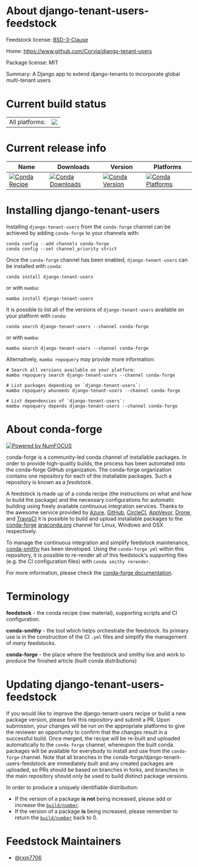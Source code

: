 About django-tenant-users-feedstock
===================================

Feedstock license: [BSD-3-Clause](https://github.com/conda-forge/django-tenant-users-feedstock/blob/main/LICENSE.txt)

Home: https://www.github.com/Corvia/django-tenant-users

Package license: MIT

Summary: A Django app to extend django-tenants to incorporate global multi-tenant users

Current build status
====================


<table><tr><td>All platforms:</td>
    <td>
      <a href="https://dev.azure.com/conda-forge/feedstock-builds/_build/latest?definitionId=20467&branchName=main">
        <img src="https://dev.azure.com/conda-forge/feedstock-builds/_apis/build/status/django-tenant-users-feedstock?branchName=main">
      </a>
    </td>
  </tr>
</table>

Current release info
====================

| Name | Downloads | Version | Platforms |
| --- | --- | --- | --- |
| [![Conda Recipe](https://img.shields.io/badge/recipe-django--tenant--users-green.svg)](https://anaconda.org/conda-forge/django-tenant-users) | [![Conda Downloads](https://img.shields.io/conda/dn/conda-forge/django-tenant-users.svg)](https://anaconda.org/conda-forge/django-tenant-users) | [![Conda Version](https://img.shields.io/conda/vn/conda-forge/django-tenant-users.svg)](https://anaconda.org/conda-forge/django-tenant-users) | [![Conda Platforms](https://img.shields.io/conda/pn/conda-forge/django-tenant-users.svg)](https://anaconda.org/conda-forge/django-tenant-users) |

Installing django-tenant-users
==============================

Installing `django-tenant-users` from the `conda-forge` channel can be achieved by adding `conda-forge` to your channels with:

```
conda config --add channels conda-forge
conda config --set channel_priority strict
```

Once the `conda-forge` channel has been enabled, `django-tenant-users` can be installed with `conda`:

```
conda install django-tenant-users
```

or with `mamba`:

```
mamba install django-tenant-users
```

It is possible to list all of the versions of `django-tenant-users` available on your platform with `conda`:

```
conda search django-tenant-users --channel conda-forge
```

or with `mamba`:

```
mamba search django-tenant-users --channel conda-forge
```

Alternatively, `mamba repoquery` may provide more information:

```
# Search all versions available on your platform:
mamba repoquery search django-tenant-users --channel conda-forge

# List packages depending on `django-tenant-users`:
mamba repoquery whoneeds django-tenant-users --channel conda-forge

# List dependencies of `django-tenant-users`:
mamba repoquery depends django-tenant-users --channel conda-forge
```


About conda-forge
=================

[![Powered by
NumFOCUS](https://img.shields.io/badge/powered%20by-NumFOCUS-orange.svg?style=flat&colorA=E1523D&colorB=007D8A)](https://numfocus.org)

conda-forge is a community-led conda channel of installable packages.
In order to provide high-quality builds, the process has been automated into the
conda-forge GitHub organization. The conda-forge organization contains one repository
for each of the installable packages. Such a repository is known as a *feedstock*.

A feedstock is made up of a conda recipe (the instructions on what and how to build
the package) and the necessary configurations for automatic building using freely
available continuous integration services. Thanks to the awesome service provided by
[Azure](https://azure.microsoft.com/en-us/services/devops/), [GitHub](https://github.com/),
[CircleCI](https://circleci.com/), [AppVeyor](https://www.appveyor.com/),
[Drone](https://cloud.drone.io/welcome), and [TravisCI](https://travis-ci.com/)
it is possible to build and upload installable packages to the
[conda-forge](https://anaconda.org/conda-forge) [anaconda.org](https://anaconda.org/)
channel for Linux, Windows and OSX respectively.

To manage the continuous integration and simplify feedstock maintenance,
[conda-smithy](https://github.com/conda-forge/conda-smithy) has been developed.
Using the ``conda-forge.yml`` within this repository, it is possible to re-render all of
this feedstock's supporting files (e.g. the CI configuration files) with ``conda smithy rerender``.

For more information, please check the [conda-forge documentation](https://conda-forge.org/docs/).

Terminology
===========

**feedstock** - the conda recipe (raw material), supporting scripts and CI configuration.

**conda-smithy** - the tool which helps orchestrate the feedstock.
                   Its primary use is in the construction of the CI ``.yml`` files
                   and simplify the management of *many* feedstocks.

**conda-forge** - the place where the feedstock and smithy live and work to
                  produce the finished article (built conda distributions)


Updating django-tenant-users-feedstock
======================================

If you would like to improve the django-tenant-users recipe or build a new
package version, please fork this repository and submit a PR. Upon submission,
your changes will be run on the appropriate platforms to give the reviewer an
opportunity to confirm that the changes result in a successful build. Once
merged, the recipe will be re-built and uploaded automatically to the
`conda-forge` channel, whereupon the built conda packages will be available for
everybody to install and use from the `conda-forge` channel.
Note that all branches in the conda-forge/django-tenant-users-feedstock are
immediately built and any created packages are uploaded, so PRs should be based
on branches in forks, and branches in the main repository should only be used to
build distinct package versions.

In order to produce a uniquely identifiable distribution:
 * If the version of a package **is not** being increased, please add or increase
   the [``build/number``](https://docs.conda.io/projects/conda-build/en/latest/resources/define-metadata.html#build-number-and-string).
 * If the version of a package **is** being increased, please remember to return
   the [``build/number``](https://docs.conda.io/projects/conda-build/en/latest/resources/define-metadata.html#build-number-and-string)
   back to 0.

Feedstock Maintainers
=====================

* [@rxm7706](https://github.com/rxm7706/)

